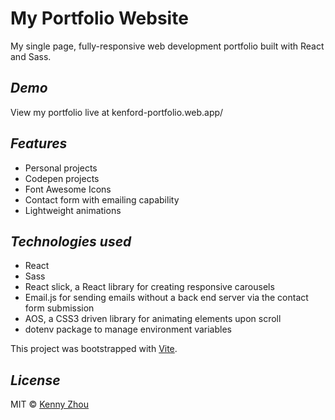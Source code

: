 # My Portfolio Website

My single page, fully-responsive web development portfolio built with React and Sass.

## *Demo*
View my portfolio live at kenford-portfolio.web.app/

## *Features*
* Personal projects
* Codepen projects
* Font Awesome Icons
* Contact form with emailing capability
* Lightweight animations 

## *Technologies used*
* React
* Sass
* React slick, a React library for creating responsive carousels
* Email.js for sending emails without a back end server via the contact form submission
* AOS, a CSS3 driven library for animating elements upon scroll
* dotenv package to manage environment variables

This project was bootstrapped with [Vite](https://github.com/vitejs/vite).

## *License*
MIT © [Kenny Zhou](https://github.com/kenford20)
